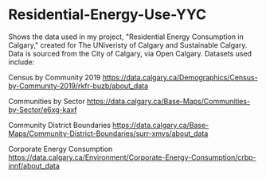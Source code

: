 # Residential-Energy-Use-YYC
Shows the data used in my project, "Residential Energy Consumption in Calgary," created for The UNiveristy of Calgary and Sustainable Calgary. 
Data is sourced from the City of Calgary, via Open Calgary. Datasets used include:

Census by Community 2019
https://data.calgary.ca/Demographics/Census-by-Community-2019/rkfr-buzb/about_data

Communities by Sector
https://data.calgary.ca/Base-Maps/Communities-by-Sector/e6xg-kaxf

Community District Boundaries
https://data.calgary.ca/Base-Maps/Community-District-Boundaries/surr-xmvs/about_data

Corporate Energy Consumption
https://data.calgary.ca/Environment/Corporate-Energy-Consumption/crbp-innf/about_data
